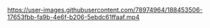 



https://user-images.githubusercontent.com/78974964/188453506-17653fbb-fa9b-4e6f-b206-5ebdc61ffaaf.mp4


